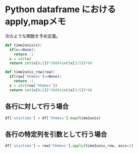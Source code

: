 # Python dataframe におけるapply,mapメモ

次のような関数を予め定義。

```python
def time2unix(x):
  if(x==None):
    return -1
  x = str(x)
  return int(x[0:2])*3600+int(x[3:5])*60

def time2unix_row(row):
  if(row['hhmmss']==None):
    return -1
  x = str(row['hhmmss'])
  return int(x[0:2])*3600+int(x[3:5])*60
```

## 各行に対して行う場合

```python
df['unixtime'] = df['hhmmss'].map(time2unix)
```

## 各行の特定列を引数として行う場合

```python
df['unixtime'] = row['hhmmss'].apply(time2unix_row, axis=1)
```
